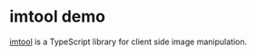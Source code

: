 # imtool demo

[imtool](https://github.com/mat-sz/imtool) is a TypeScript library for client side image manipulation.